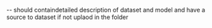 -- should containdetailed description of dataset and model and have a source to dataset if not uplaod in the folder
